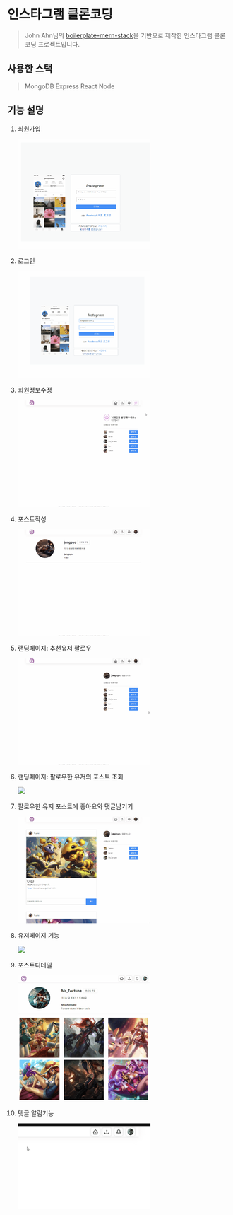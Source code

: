 # 인스타그램 클론코딩

> John Ahn님의 [boilerplate-mern-stack](https://github.com/jaewonhimnae/boilerplate-mern-stack)을 기반으로 제작한 인스타그램 클론코딩 프로젝트입니다.

## 사용한 스택

> MongoDB
> Express
> React
> Node

## 기능 설명

1. 회원가입
   <br/>
   
   <img style="width: 300px;" src="./client/src/gifs/1.gif">

2. 로그인
   <br/>
   
   <img style="width: 300px;" src="./client/src/gifs/2.gif">

3. 회원정보수정
   <br/>
   
   <img style="width: 300px;" src="./client/src/gifs/3.gif">

4. 포스트작성
   <br/>
   
   <img style="width: 300px;" src="./client/src/gifs/4.gif">

5. 랜딩페이지: 추천유저 팔로우
   <br/>
   
   <img style="width: 300px;" src="./client/src/gifs/5.gif">

6. 랜딩페이지: 팔로우한 유저의 포스트 조회
   <br/>
   
   <img style="width: 300px;" src="./client/src/gifs/5-1.gif">

7. 팔로우한 유저 포스트에 좋아요와 댓글남기기
   <br/>
   
   <img style="width: 300px;" src="./client/src/gifs/5-2.gif">

8. 유저페이지 기능
   <br/>
   
   <img style="width: 300px;" src="./client/src/gifs/6.gif">

9. 포스트디테일
   <br/>
   
   <img style="width: 300px;" src="./client/src/gifs/7.gif">

10. 댓글 알림기능
    <br/>
    
    <img style="width: 300px;" src="./client/src/gifs/8.gif">
